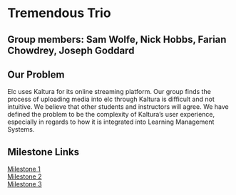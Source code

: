 
# Tremendous Trio

## Group members: Sam Wolfe, Nick Hobbs, Farian Chowdrey, Joseph Goddard

## Our Problem
Elc uses Kaltura for its online streaming platform. Our group finds the process of uploading media into elc through Kaltura is difficult and not intuitive. We believe that other students and instructors will agree. We have defined the problem to be the complexity of Kaltura’s user experience, especially in regards to how it is integrated into Learning Management Systems.

## Milestone Links
[Milestone 1](milestone1.md) 
<br>
[Milestone 2](milestone2.md) 
<br>
[Milestone 3](milestone3.md)


<!--/*

```markdown
Syntax highlighted code block

# Header 1
## Header 2
### Header 3

- Bulleted
- List

1. Numbered
2. List

**Bold** and _Italic_ and `Code` text

[Link](url) and ![Image](src)
```
*/
-->

